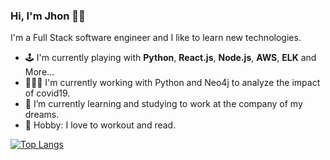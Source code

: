 ﻿### Hi, I'm Jhon 👋🏼

I'm a Full Stack software engineer and I like to learn new technologies.

- 🕹️  I'm currently playing with **Python**, **React.js**, **Node.js**, **AWS**, **ELK** and More...
- 👨🏻‍💻  I'm currently working with Python and Neo4j to analyze the impact of covid19.
- 🌱  I’m currently learning and studying to work at the company of my dreams.
- 👾  Hobby: I love to workout and read.

[![Top Langs](https://github-readme-stats.vercel.app/api/top-langs/?username=johnfra797&layout=compact)](https://github.com/anuraghazra/github-readme-stats)

